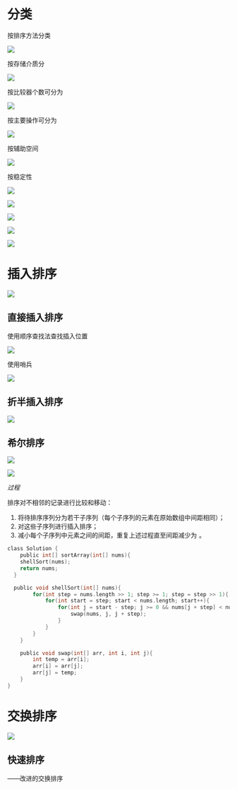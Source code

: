 
# 分类

按排序方法分类

![](Pasted%20image%2020240929123256.png)


按存储介质分

![](Pasted%20image%2020240929123856.png)

按比较器个数可分为

![](Pasted%20image%2020240929124124.png)

按主要操作可分为

![](Pasted%20image%2020240929133803.png)

按辅助空间

![](Pasted%20image%2020240929135523.png)

按稳定性

![](Pasted%20image%2020240929135554.png)

![](Pasted%20image%2020240929135748.png)

![](Pasted%20image%2020240929135918.png)

![](Pasted%20image%2020240929140139.png)



![](Pasted%20image%2020240929141548.png)



# 插入排序

![](Pasted%20image%2020240929145309.png)

## 直接插入排序

使用顺序查找法查找插入位置

![](Pasted%20image%2020240929161401.png)

使用哨兵

![](Pasted%20image%2020240929161849.png)

## 折半插入排序

![](Pasted%20image%2020240929163556.png)

## 希尔排序


![](Pasted%20image%2020240929184039.png)


![](Pasted%20image%2020240929184442.png)

*过程*

排序对不相邻的记录进行比较和移动：

1. 将待排序序列分为若干子序列（每个子序列的元素在原始数组中间距相同）；
2. 对这些子序列进行插入排序；
3. 减小每个子序列中元素之间的间距，重复上述过程直至间距减少为 ![](data:image/gif;base64,R0lGODlhAQABAIAAAAAAAP///yH5BAEAAAAALAAAAAABAAEAAAIBRAA7 "1")。

```c
class Solution {
    public int[] sortArray(int[] nums){
    shellSort(nums);
    return nums;
  }

  public void shellSort(int[] nums){
        for(int step = nums.length >> 1; step >= 1; step = step >> 1){
            for(int start = step; start < nums.length; start++){
                for(int j = start - step; j >= 0 && nums[j + step] < nums[j]; j-=step){
                    swap(nums, j, j + step);
                }
            }
        }
    }

    public void swap(int[] arr, int i, int j){
        int temp = arr[i];
        arr[i] = arr[j];
        arr[j] = temp;
    }
}
```

# 交换排序

![](Pasted%20image%2020240929194758.png)

## 快速排序

——改进的交换排序

